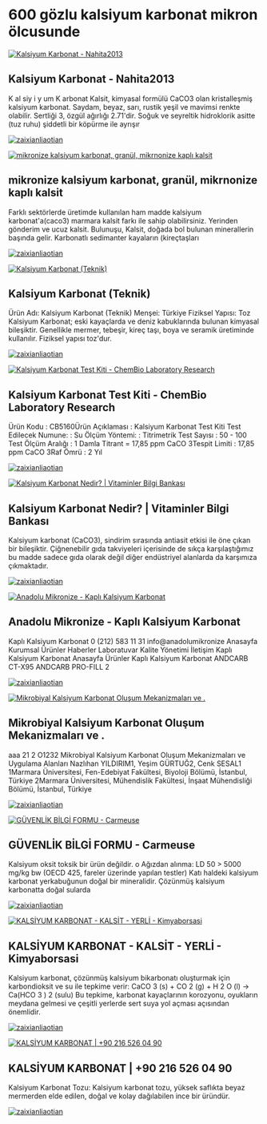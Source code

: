 # 600 gözlu kalsiyum karbonat mikron ölcusunde
<a href="https://mnn.zoosnet.net/LR/Chatpre.aspx?id=MNN94995150&p=https://topgrinding.com/" target="_blank">![Kalsiyum Karbonat - Nahita2013](https://github.com/technlg/images/blob/main/40.jpg)</a>
## Kalsiyum Karbonat - Nahita2013
K al siy i y um K arbonat Kalsit, kimyasal formülü CaCO3 olan kristalleşmiş kalsiyum karbonat. Saydam, beyaz, sarı, rustik yeşil ve mavimsi renkte olabilir. Sertliği 3, özgül ağırlığı 2.71'dir. Soğuk ve seyreltik hidroklorik asitte (tuz ruhu) şiddetli bir köpürme ile ayrışır 
<a href="https://mnn.zoosnet.net/LR/Chatpre.aspx?id=MNN94995150&p=https://topgrinding.com/" target="_blank"><img src="https://github.com/technlg/images/raw/main/chat11.jpg" alt="zaixianliaotian"/></a><a href="//whatsapp.shibangsoft.com/WhatsApp.php" ><img src="https://github.com/technlg/images/raw/main/chat11.png" alt=""></a>
<a href="https://mnn.zoosnet.net/LR/Chatpre.aspx?id=MNN94995150&p=https://topgrinding.com/" target="_blank">![mikronize kalsiyum karbonat, granül, mikrnonize kaplı kalsit](https://github.com/technlg/images/blob/main/35.jpg)</a>
## mikronize kalsiyum karbonat, granül, mikrnonize kaplı kalsit
Farklı sektörlerde üretimde kullanılan ham madde kalsiyum karbonat'a(caco3) marmara kalsit farkı ile sahip olabilirsiniz. Yerinden gönderim ve ucuz kalsit. Bulunuşu, Kalsit, doğada bol bulunan minerallerin başında gelir. Karbonatlı sedimanter kayaların (kireçtaşları 
<a href="https://mnn.zoosnet.net/LR/Chatpre.aspx?id=MNN94995150&p=https://topgrinding.com/" target="_blank"><img src="https://github.com/technlg/images/raw/main/chat11.jpg" alt="zaixianliaotian"/></a><a href="//whatsapp.shibangsoft.com/WhatsApp.php" ><img src="https://github.com/technlg/images/raw/main/chat11.png" alt=""></a>
<a href="https://mnn.zoosnet.net/LR/Chatpre.aspx?id=MNN94995150&p=https://topgrinding.com/" target="_blank">![Kalsiyum Karbonat (Teknik)](https://github.com/technlg/images/blob/main/20.jpg)</a>
## Kalsiyum Karbonat (Teknik)
Ürün Adı: Kalsiyum Karbonat (Teknik) Menşei: Türkiye Fiziksel Yapısı: Toz Kalsiyum Karbonat; eski kayaçlarda ve deniz kabuklarında bulunan kimyasal bileşiktir. Genellikle mermer, tebeşir, kireç taşı, boya ve seramik üretiminde kullanılır. Fiziksel yapısı toz'dur.
<a href="https://mnn.zoosnet.net/LR/Chatpre.aspx?id=MNN94995150&p=https://topgrinding.com/" target="_blank"><img src="https://github.com/technlg/images/raw/main/chat11.jpg" alt="zaixianliaotian"/></a><a href="//whatsapp.shibangsoft.com/WhatsApp.php" ><img src="https://github.com/technlg/images/raw/main/chat11.png" alt=""></a>
<a href="https://mnn.zoosnet.net/LR/Chatpre.aspx?id=MNN94995150&p=https://topgrinding.com/" target="_blank">![Kalsiyum Karbonat Test Kiti - ChemBio Laboratory Research](https://github.com/technlg/images/blob/main/52.jpg)</a>
## Kalsiyum Karbonat Test Kiti - ChemBio Laboratory Research
Ürün Kodu : CB5160Ürün Açıklaması : Kalsiyum Karbonat Test Kiti Test Edilecek Numune: : Su Ölçüm Yöntemi: : Titrimetrik Test Sayısı : 50 - 100 Test Ölçüm Aralığı : 1 Damla Titrant = 17,85 ppm CaCO 3Tespit Limiti : 17,85 ppm CaCO 3Raf Ömrü : 2 Yıl
<a href="https://mnn.zoosnet.net/LR/Chatpre.aspx?id=MNN94995150&p=https://topgrinding.com/" target="_blank"><img src="https://github.com/technlg/images/raw/main/chat11.jpg" alt="zaixianliaotian"/></a><a href="//whatsapp.shibangsoft.com/WhatsApp.php" ><img src="https://github.com/technlg/images/raw/main/chat11.png" alt=""></a>
<a href="https://mnn.zoosnet.net/LR/Chatpre.aspx?id=MNN94995150&p=https://topgrinding.com/" target="_blank">![Kalsiyum Karbonat Nedir? | Vitaminler Bilgi Bankası](https://github.com/technlg/images/blob/main/47.jpg)</a>
## Kalsiyum Karbonat Nedir? | Vitaminler Bilgi Bankası
Kalsiyum karbonat (CaCO3), sindirim sırasında antiasit etkisi ile öne çıkan bir bileşiktir. Çiğnenebilir gıda takviyeleri içerisinde de sıkça karşılaştığımız bu madde sadece gıda olarak değil diğer endüstriyel alanlarda da karşımıza çıkmaktadır.
<a href="https://mnn.zoosnet.net/LR/Chatpre.aspx?id=MNN94995150&p=https://topgrinding.com/" target="_blank"><img src="https://github.com/technlg/images/raw/main/chat11.jpg" alt="zaixianliaotian"/></a><a href="//whatsapp.shibangsoft.com/WhatsApp.php" ><img src="https://github.com/technlg/images/raw/main/chat11.png" alt=""></a>
<a href="https://mnn.zoosnet.net/LR/Chatpre.aspx?id=MNN94995150&p=https://topgrinding.com/" target="_blank">![Anadolu Mikronize - Kaplı Kalsiyum Karbonat](https://github.com/technlg/images/blob/main/26.jpg)</a>
## Anadolu Mikronize - Kaplı Kalsiyum Karbonat
Kaplı Kalsiyum Karbonat 0 (212) 583 11 31 info@anadolumikronize Anasayfa Kurumsal Ürünler Haberler Laboratuvar Kalite Yönetimi İletişim Kaplı Kalsiyum Karbonat Anasayfa Ürünler Kaplı Kalsiyum Karbonat ANDCARB CT-X95 ANDCARB PRO-FILL 2 
<a href="https://mnn.zoosnet.net/LR/Chatpre.aspx?id=MNN94995150&p=https://topgrinding.com/" target="_blank"><img src="https://github.com/technlg/images/raw/main/chat11.jpg" alt="zaixianliaotian"/></a><a href="//whatsapp.shibangsoft.com/WhatsApp.php" ><img src="https://github.com/technlg/images/raw/main/chat11.png" alt=""></a>
<a href="https://mnn.zoosnet.net/LR/Chatpre.aspx?id=MNN94995150&p=https://topgrinding.com/" target="_blank">![Mikrobiyal Kalsiyum Karbonat Oluşum Mekanizmaları ve .](https://github.com/technlg/images/blob/main/16.jpg)</a>
## Mikrobiyal Kalsiyum Karbonat Oluşum Mekanizmaları ve .
aaa 21 2 O1232 Mikrobiyal Kalsiyum Karbonat Oluşum Mekanizmaları ve Uygulama Alanları Nazlıhan YILDIRIM1, Yeşim GÜRTUĞ2, Cenk SESAL1 1Marmara Üniversitesi, Fen-Edebiyat Fakültesi, Biyoloji Bölümü, İstanbul, Türkiye 2Marmara Üniversitesi, Mühendislik Fakültesi, İnşaat Mühendisliği Bölümü, İstanbul, Türkiye 
<a href="https://mnn.zoosnet.net/LR/Chatpre.aspx?id=MNN94995150&p=https://topgrinding.com/" target="_blank"><img src="https://github.com/technlg/images/raw/main/chat11.jpg" alt="zaixianliaotian"/></a><a href="//whatsapp.shibangsoft.com/WhatsApp.php" ><img src="https://github.com/technlg/images/raw/main/chat11.png" alt=""></a>
<a href="https://mnn.zoosnet.net/LR/Chatpre.aspx?id=MNN94995150&p=https://topgrinding.com/" target="_blank">![GÜVENLİK BİLGİ FORMU - Carmeuse](https://github.com/technlg/images/blob/main/47.jpg)</a>
## GÜVENLİK BİLGİ FORMU - Carmeuse
Kalsiyum oksit toksik bir ürün değildir. o Ağızdan alınma: LD 50 > 5000 mg/kg bw (OECD 425, fareler üzerinde yapılan testler) Katı haldeki kalsiyum karbonat yerkabuğunun doğal bir mineralidir. Çözünmüş kalsiyum karbonatta doğal sularda
<a href="https://mnn.zoosnet.net/LR/Chatpre.aspx?id=MNN94995150&p=https://topgrinding.com/" target="_blank"><img src="https://github.com/technlg/images/raw/main/chat11.jpg" alt="zaixianliaotian"/></a><a href="//whatsapp.shibangsoft.com/WhatsApp.php" ><img src="https://github.com/technlg/images/raw/main/chat11.png" alt=""></a>
<a href="https://mnn.zoosnet.net/LR/Chatpre.aspx?id=MNN94995150&p=https://topgrinding.com/" target="_blank">![KALSİYUM KARBONAT - KALSİT - YERLİ - Kimyaborsasi](https://github.com/technlg/images/blob/main/36.jpg)</a>
## KALSİYUM KARBONAT - KALSİT - YERLİ - Kimyaborsasi
Kalsiyum karbonat, çözünmüş kalsiyum bikarbonatı oluşturmak için karbondioksit ve su ile tepkime verir: CaCO 3 (s) + CO 2 (g) + H 2 O (l) → Ca(HCO 3 ) 2 (sulu) Bu tepkime, karbonat kayaçlarının korozyonu, oyukların meydana gelmesi ve çeşitli yerlerde sert suya yol açması açısından önemlidir.
<a href="https://mnn.zoosnet.net/LR/Chatpre.aspx?id=MNN94995150&p=https://topgrinding.com/" target="_blank"><img src="https://github.com/technlg/images/raw/main/chat11.jpg" alt="zaixianliaotian"/></a><a href="//whatsapp.shibangsoft.com/WhatsApp.php" ><img src="https://github.com/technlg/images/raw/main/chat11.png" alt=""></a>
<a href="https://mnn.zoosnet.net/LR/Chatpre.aspx?id=MNN94995150&p=https://topgrinding.com/" target="_blank">![KALSİYUM KARBONAT | +90 216 526 04 90](https://github.com/technlg/images/blob/main/7.jpg)</a>
## KALSİYUM KARBONAT | +90 216 526 04 90
Kalsiyum Karbonat Tozu: Kalsiyum karbonat tozu, yüksek saflıkta beyaz mermerden elde edilen, doğal ve kolay dağılabilen ince bir üründür.
<a href="https://mnn.zoosnet.net/LR/Chatpre.aspx?id=MNN94995150&p=https://topgrinding.com/" target="_blank"><img src="https://github.com/technlg/images/raw/main/chat11.jpg" alt="zaixianliaotian"/></a><a href="//whatsapp.shibangsoft.com/WhatsApp.php" ><img src="https://github.com/technlg/images/raw/main/chat11.png" alt=""></a>
